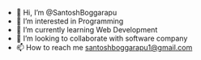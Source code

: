 - 👋 Hi, I’m @SantoshBoggarapu
- 👀 I’m interested in Programming
- 🌱 I’m currently learning Web Development
- 💞️ I’m looking to collaborate with software company
- 📫 How to reach me santoshboggarapu1@gmail.com

<!---
SantoshBoggarapu/SantoshBoggarapu is a ✨ special ✨ repository because its `README.md` (this file) appears on your GitHub profile.
You can click the Preview link to take a look at your changes.
--->
